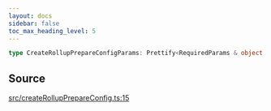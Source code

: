 ```yaml
---
layout: docs
sidebar: false
toc_max_heading_level: 5
---
```


```ts
type CreateRollupPrepareConfigParams: Prettify<RequiredParams & object & OptionalParams>;
```

## Source

[src/createRollupPrepareConfig.ts:15](https://github.com/OffchainLabs/arbitrum-orbit-sdk/blob/9d5595a042e42f7d6b9af10a84816c98ea30f330/src/createRollupPrepareConfig.ts#L15)
